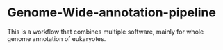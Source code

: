 # Genome-Wide-annotation-pipeline
This is a workflow that combines multiple software, mainly for whole genome annotation of eukaryotes.
